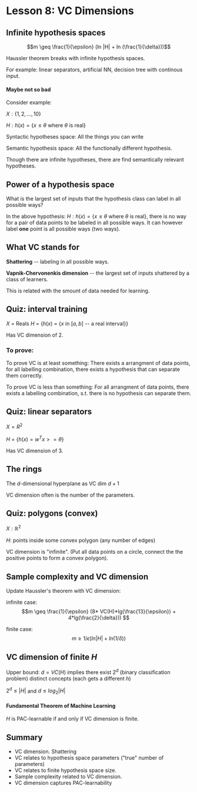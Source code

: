 Lesson 8: VC Dimensions
=======================

Infinite hypothesis spaces
--------------------------

$$m \geq \frac{1}{\epsilon} (ln |H| + ln (\frac{1}{\delta}))$$

Haussler theorem breaks with infinite hypothesis spaces.

For example: linear separators, artificial NN, decision tree with continous input.

#### Maybe not so bad

Consider example:

$X: \{1, 2, ..., 10\}$

$H: h(x) = \{ x \leq \theta \textrm{ where }\theta \textrm{ is real} \}$

Syntactic hypotheses space: All the things you can write

Semantic hypothesis space: All the functionally different hypothesis.

Though there are infinite hypotheses, there are find semantically relevant hypotheses.

Power of a hypothesis space
---------------------------

What is the largest set of inputs that the hypothesis class can label in all possible ways?

In the above hypothesis: $H: h(x) = \{ x \leq \theta \textrm{ where }\theta \textrm{ is real} \}$, there is no way for a pair of data points to be labeled in all possible ways. It can however label **one** point is all possible ways (two ways).

What VC stands for
------------------

**Shattering** -- labeling in all possible ways.

**Vapnik-Chervonenkis dimension** -- the largest set of inputs shattered by a class of learners.

This is related with the smount of data needed for learning.

Quiz: interval training
-----------------------

$X$ = Reals
$H$ = {$h(x)$ = {$x$ in $[a, b]$ -- a real interval}}

Has VC dimension of 2.

### To **prove**:

To prove VC is at least something: There exists a arrangment of data points, for all labelling combination, there exists a hypothesis that can separate them correctly.

To prove VC is less than something: For all arrangment of data points, there exists a labelling combination, s.t. there is no hypothesis can separate them.

Quiz: linear separators
-----------------------

$X = R^2$

$H$ = {$h(x) = w^Tx >= \theta$}

Has VC dimension of 3.

The rings
---------

The $d$-dimensional hyperplane as VC dim $d + 1$

VC dimension often is the number of the parameters.

Quiz: polygons (convex)
-----------------------

$X: \mathbb{R}^2$

$H$: points inside some convex polygon (any number of edges)

VC dimension is "infinite". (Put all data points on a circle, connect the the positive points to form a convex polygon).

Sample complexity and VC dimension
----------------------------------

Update Haussler's theorem with VC dimension:

infinite case:
$$m \geq \frac{1}{\epsilon} (8* VC(H)*lg(\frac{13}{\epsilon}) + 4*lg(\frac{2}{\delta})) $$

finite case:
$$m \geq 1/\epsilon (ln |H| + ln (1/\delta))$$


VC dimension of finite $H$
------------------------

Upper bound: $d = VC(H)$ implies there exist $2^d$ (binary classification problem) distinct concepts (each gets a different $h$)

$2^d \leq |H|$ and $d \leq log_2 |H|$

#### Fundamental Theorem of Machine Learning

$H$ is PAC-learnable if and only if VC dimension is finite.

Summary
-------
* VC dimension. Shattering
* VC relates to hypothesis space parameters ("true" number of parameters)
* VC relates to finite hypothesis space size.
* Sample complexity related to VC dimension.
* VC dimension captures PAC-learnability
